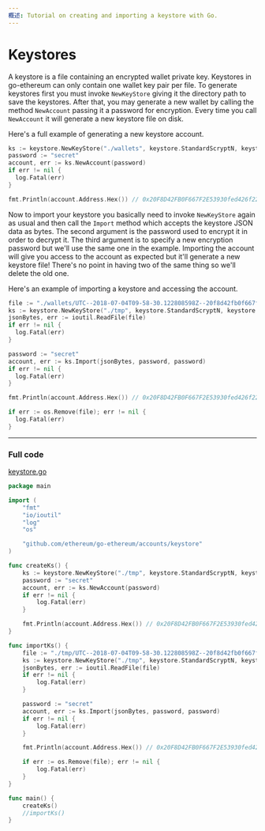 ```yaml
---
概述: Tutorial on creating and importing a keystore with Go.
---
```


# Keystores

A keystore is a file containing an encrypted wallet private key. Keystores in go-ethereum can only contain one wallet key pair per file. To generate keystores first you must invoke `NewKeyStore` giving it the directory path to save the keystores. After that, you may generate a new wallet by calling the method `NewAccount` passing it a password for encryption. Every time you call `NewAccount` it will generate a new keystore file on disk.

Here's a full example of generating a new keystore account.

```go
ks := keystore.NewKeyStore("./wallets", keystore.StandardScryptN, keystore.StandardScryptP)
password := "secret"
account, err := ks.NewAccount(password)
if err != nil {
  log.Fatal(err)
}

fmt.Println(account.Address.Hex()) // 0x20F8D42FB0F667F2E53930fed426f225752453b3
```

Now to import your keystore you basically need to invoke `NewKeyStore` again as usual and then call the `Import` method which accepts the keystore JSON data as bytes. The second argument is the password used to encrypt it in order to decrypt it. The third argument is to specify a new encryption password but we'll use the same one in the example. Importing the account will give you access to the account as expected but it'll generate a new keystore file! There's no point in having two of the same thing so we'll delete the old one.

Here's an example of importing a keystore and accessing the account.

```go
file := "./wallets/UTC--2018-07-04T09-58-30.122808598Z--20f8d42fb0f667f2e53930fed426f225752453b3"
ks := keystore.NewKeyStore("./tmp", keystore.StandardScryptN, keystore.StandardScryptP)
jsonBytes, err := ioutil.ReadFile(file)
if err != nil {
  log.Fatal(err)
}

password := "secret"
account, err := ks.Import(jsonBytes, password, password)
if err != nil {
  log.Fatal(err)
}

fmt.Println(account.Address.Hex()) // 0x20F8D42FB0F667F2E53930fed426f225752453b3

if err := os.Remove(file); err != nil {
  log.Fatal(err)
}
```

----

### Full code

[keystore.go](https://github.com/miguelmota/ethereum-development-with-go-book/blob/master/code/keystore.go)

```go
package main

import (
	"fmt"
	"io/ioutil"
	"log"
	"os"

	"github.com/ethereum/go-ethereum/accounts/keystore"
)

func createKs() {
	ks := keystore.NewKeyStore("./tmp", keystore.StandardScryptN, keystore.StandardScryptP)
	password := "secret"
	account, err := ks.NewAccount(password)
	if err != nil {
		log.Fatal(err)
	}

	fmt.Println(account.Address.Hex()) // 0x20F8D42FB0F667F2E53930fed426f225752453b3
}

func importKs() {
	file := "./tmp/UTC--2018-07-04T09-58-30.122808598Z--20f8d42fb0f667f2e53930fed426f225752453b3"
	ks := keystore.NewKeyStore("./tmp", keystore.StandardScryptN, keystore.StandardScryptP)
	jsonBytes, err := ioutil.ReadFile(file)
	if err != nil {
		log.Fatal(err)
	}

	password := "secret"
	account, err := ks.Import(jsonBytes, password, password)
	if err != nil {
		log.Fatal(err)
	}

	fmt.Println(account.Address.Hex()) // 0x20F8D42FB0F667F2E53930fed426f225752453b3

	if err := os.Remove(file); err != nil {
		log.Fatal(err)
	}
}

func main() {
	createKs()
	//importKs()
}
```
